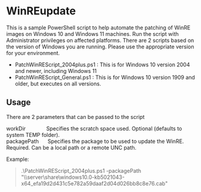 # WinREupdate

This is a sample PowerShell script to help automate the patching of WinRE images on Windows 10 and Windows 11 machines. Run the script with Administrator privileges on affected platforms. There are 2 scripts based on the version of Windows you are running. Please use the appropriate version for your environment.
- PatchWinREScript_2004plus.ps1 : This is for Windows 10 version 2004 and newer, including Windows 11
- PatchWinREScript_General.ps1  : This is for Windows 10 version 1909 and older, but executes on all versions.

## Usage

There are 2 parameters that can be passed to the script

workDir&nbsp;&nbsp;&nbsp;&nbsp;&nbsp;&nbsp;&nbsp;&nbsp;&nbsp;&nbsp;&nbsp;&nbsp;&nbsp;&nbsp;Specifies the scratch space used. Optional (defaults to system TEMP folder).<br>
packagePath&nbsp;&nbsp;&nbsp;&nbsp;&nbsp;&nbsp;Specifies the package to be used to update the WinRE. Required. Can be a local path or a remote UNC path.<br>


Example:
> .\PatchWinREScript_2004plus.ps1 -packagePath "\\\\server\share\windows10.0-kb5021043-x64_efa19d2d431c5e782a59daaf2d04d026bb8c8e76.cab"
